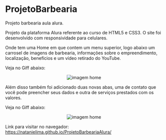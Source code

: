 # ProjetoBarbearia
Projeto barbearia aula alura.

Projeto da plataforma Alura referente ao curso de HTML5 e CSS3. O site foi desenvolvido com responsividade para celulares.

Onde tem uma Home em que contem um menu superior, logo abaixo um carrosel de imagens de barbearia, informações sobre o empreendimento, localização, benefícios e um vídeo retirado do YouTube.

Veja no Giff abaixo:

<div align="center">

![imagem home](https://github.com/Natanielima/ProjetoBarbearia/blob/master/gif/V%C3%ADdeo%20sem%20t%C3%ADtulo%20%E2%80%90%20Feito%20com%20o%20Clipchamp%20(8)%20(1).gif)

</div>

Além disso também foi adicionado duas novas abas, uma de contato que você pode preencher seus dados e outra de serviços prestados com os valores.

Veja no Giff abaixo:


<div align="center">

![imagem home](https://github.com/Natanielima/ProjetoBarbearia/blob/master/gif/V%C3%ADdeo%20sem%20t%C3%ADtulo%20%E2%80%90%20Feito%20com%20o%20Clipchamp%20(9).gif)

</div>

Link para visitar no navegador: https://natanielima.github.io/ProjetoBarbeariaAlura/
